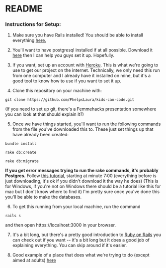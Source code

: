 # README

### Instructions for Setup:

1. Make sure you have Rails installed! You should be able to install everything [here.](http://railsinstaller.org/en)

2. You'll want to have postgresql installed if at all possible. Download it [here](https://www.postgresql.org/download/) then I can help you guys set it up. Hopefully.

3. If you want, set up an account with [Heroku](https://devcenter.heroku.com). This is what we're going to use to get our project on the internet. Technically, we only need this run from one computer and I already have it installed on mine, but it's a good tool to know how to use if you want to set it up.

4. Clone this repository on your machine with:

```
git clone https://github.com/PhelpsLaura/kids-can-code.git
```
(If you need to set up git, there's a Femmehacks presentation somewhere you can look at that should explain it?)

5. Once we have things started, you'll want to run the following commands from the file you've downloaded this to. These just set things up that have already been created:

```
bundle install

rake db:create

rake db:migrate
```
**If you get error messages trying to run the rake commands, it's probably Postgres.** Follow [this tutorial](https://www.youtube.com/watch?v=e1MwsT5FJRQ), starting at minute 7:00 (everything before is just downloading, it's ok if you didn't download it the way he does) (This is for Windows, if you're not on Windows there should be a tutorial like this for mac but I don't know where to find it) I'm pretty sure once you've done this you'll be able to make the databases.

6. To get this running from your local machine, run the command

```
rails s
```

and then open https://localhost:3000 in your browser.

7. It's a bit long, but there's a pretty good introduction to [Ruby on Rails](https://www.youtube.com/watch?v=pPy0GQJLZUM) you can check out if you want -- it's a bit long but it does a good job of explaining everything. You can skip around if it's easier.

8. Good example of a place that does what we're trying to do (except aimed at adults) [here](https://www.freecodecamp.org/)
